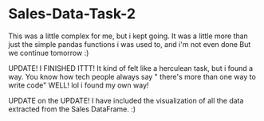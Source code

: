 # Sales-Data-Task-2
This was a little complex for me, but i kept going. 
It was a little more than just the simple pandas functions i was used to, and i'm not even done
But we continue tomorrow :)

UPDATE!
I FINISHED ITTT!
It kind of felt like a herculean task, but i found a way.
You know how tech people always say " there's more than one way to write code"
WELL! lol i found my own way! 

UPDATE on the UPDATE!
I have included the visualization of all the data extracted from the Sales DataFrame.
:)
